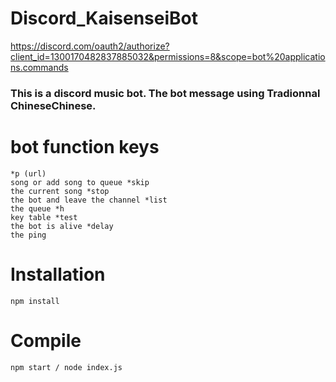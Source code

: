 # Discord_KaisenseiBot
https://discord.com/oauth2/authorize?client_id=1300170482837885032&permissions=8&scope=bot%20applications.commands
### This is a discord music bot. The bot message using Tradionnal ChineseChinese.
# bot function keys
```
*p (url)
song or add song to queue *skip
the current song *stop
the bot and leave the channel *list
the queue *h
key table *test
the bot is alive *delay
the ping
```
# Installation
```
npm install
```
# Compile
```
npm start / node index.js
```
